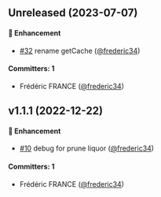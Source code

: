 
## Unreleased (2023-07-07)

#### :rocket: Enhancement
* [#32](https://github.com/Net-Logic/dolibarr_module_prune/pull/32) rename getCache ([@frederic34](https://github.com/frederic34))

#### Committers: 1
- Frédéric FRANCE ([@frederic34](https://github.com/frederic34))


## v1.1.1 (2022-12-22)

#### :rocket: Enhancement
* [#10](https://github.com/Net-Logic/dolibarr_module_prune/pull/10) debug for prune liquor ([@frederic34](https://github.com/frederic34))

#### Committers: 1
- Frédéric FRANCE ([@frederic34](https://github.com/frederic34))

